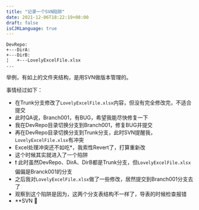 ```yaml
---
title: "记录一个SVN陷阱"
date: 2021-12-06T18:22:19+08:00
draft: false
isCJKLanguage: true
---
```


```
DevRepo:
+---DirA:
+---DirB:
¦   +---LovelyExcelFile.xlsx
...
```

举例，有如上的文件夹结构，是用SVN做版本管理的。

事情经过如下：

- 在Trunk分支修改了`LovelyExcelFile.xlsx`内容，但没有完全修改完，不适合提交
- 此时QA说，Branch001，有BUG，希望我能尽快修复一下
- 我在DevRepo目录切换分支到Branch001，修复BUG并提交
- 再在DevRepo目录切换分支到Trunk分支，此时SVN提醒我，`LovelyExcelFile.xlsx`有冲突
- Excel处理冲突还不如吃*，我索性Revert了，打算重新改
- 这个时候其实就进入了一个陷阱
- ❗ 此时虽然DevRepo、DirA、DirB都是Trunk分支，但`LovelyExcelFile.xlsx`偏偏是Branck001的分支
- 之后我对`LovelyExcelFile.xlsx`做了一些修改，居然提交到Branch001分支去了
- 观察到这个陷阱是因为，这两个分支表结构不一样了，导表的时候检查报错
- **SVN 🙂

